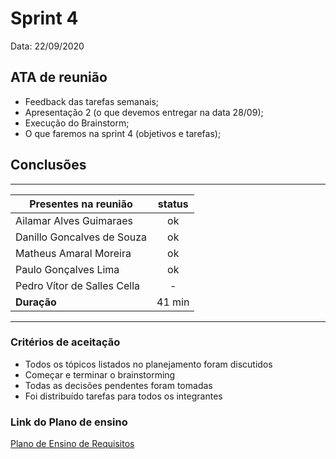 # Sprint 4

Data: 22/09/2020

## ATA de reunião

- Feedback das tarefas semanais;
- Apresentação 2 (o que devemos entregar na data 28/09);
- Execução do Brainstorm;
- O que faremos na sprint 4 (objetivos e tarefas);


## Conclusões



---

| Presentes na reunião    | status |
| ----------------------- | :----: |
| Ailamar Alves Guimaraes  | ok  |
| Danillo Goncalves de Souza | ok |
| Matheus Amaral Moreira   | ok |
| Paulo Gonçalves Lima     | ok |
| Pedro Vítor de Salles Cella | - |
| **Duração** | 41 min |

---

### Critérios de aceitação

- Todos os tópicos listados no planejamento foram discutidos
- Começar e terminar o brainstorming
- Todas as decisões pendentes foram tomadas
- Foi distribuído tarefas para todos os integrantes

### Link do Plano de ensino

[Plano de Ensino de Requisitos](https://aprender3.unb.br/pluginfile.php/426680/mod_resource/content/2/Plano_de_Ensino%20RE%2012020TerQui.pdf)